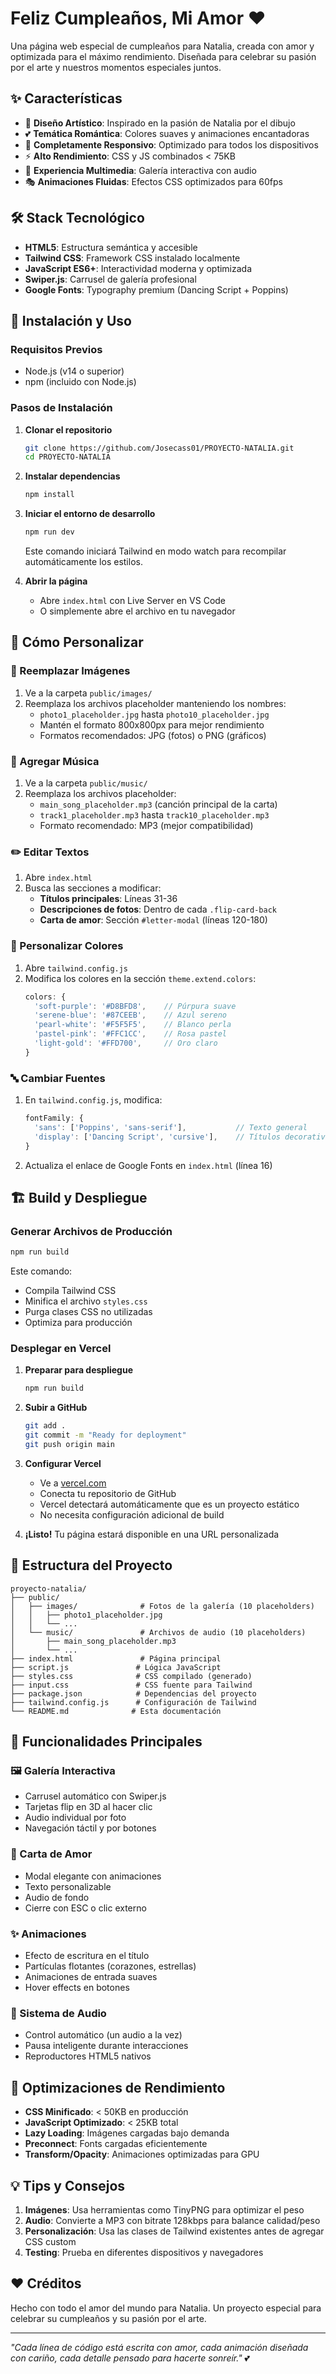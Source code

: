 # Feliz Cumpleaños, Mi Amor ❤️

Una página web especial de cumpleaños para Natalia, creada con amor y optimizada para el máximo rendimiento. Diseñada para celebrar su pasión por el arte y nuestros momentos especiales juntos.

## ✨ Características

- 🎨 **Diseño Artístico**: Inspirado en la pasión de Natalia por el dibujo
- 💕 **Temática Romántica**: Colores suaves y animaciones encantadoras
- 📱 **Completamente Responsivo**: Optimizado para todos los dispositivos
- ⚡ **Alto Rendimiento**: CSS y JS combinados < 75KB
- 🎵 **Experiencia Multimedia**: Galería interactiva con audio
- 🎭 **Animaciones Fluidas**: Efectos CSS optimizados para 60fps

## 🛠️ Stack Tecnológico

- **HTML5**: Estructura semántica y accesible
- **Tailwind CSS**: Framework CSS instalado localmente
- **JavaScript ES6+**: Interactividad moderna y optimizada
- **Swiper.js**: Carrusel de galería profesional
- **Google Fonts**: Typography premium (Dancing Script + Poppins)

## 🚀 Instalación y Uso

### Requisitos Previos
- Node.js (v14 o superior)
- npm (incluido con Node.js)

### Pasos de Instalación

1. **Clonar el repositorio**
   ```bash
   git clone https://github.com/Josecass01/PROYECTO-NATALIA.git
   cd PROYECTO-NATALIA
   ```

2. **Instalar dependencias**
   ```bash
   npm install
   ```

3. **Iniciar el entorno de desarrollo**
   ```bash
   npm run dev
   ```
   Este comando iniciará Tailwind en modo watch para recompilar automáticamente los estilos.

4. **Abrir la página**
   - Abre `index.html` con Live Server en VS Code
   - O simplemente abre el archivo en tu navegador

## 🎨 Cómo Personalizar

### 📸 Reemplazar Imágenes

1. Ve a la carpeta `public/images/`
2. Reemplaza los archivos placeholder manteniendo los nombres:
   - `photo1_placeholder.jpg` hasta `photo10_placeholder.jpg`
   - Mantén el formato 800x800px para mejor rendimiento
   - Formatos recomendados: JPG (fotos) o PNG (gráficos)

### 🎵 Agregar Música

1. Ve a la carpeta `public/music/`
2. Reemplaza los archivos placeholder:
   - `main_song_placeholder.mp3` (canción principal de la carta)
   - `track1_placeholder.mp3` hasta `track10_placeholder.mp3`
   - Formato recomendado: MP3 (mejor compatibilidad)

### ✏️ Editar Textos

1. Abre `index.html`
2. Busca las secciones a modificar:
   - **Títulos principales**: Líneas 31-36
   - **Descripciones de fotos**: Dentro de cada `.flip-card-back`
   - **Carta de amor**: Sección `#letter-modal` (líneas 120-180)

### 🎨 Personalizar Colores

1. Abre `tailwind.config.js`
2. Modifica los colores en la sección `theme.extend.colors`:
   ```javascript
   colors: {
     'soft-purple': '#D8BFD8',    // Púrpura suave
     'serene-blue': '#87CEEB',    // Azul sereno
     'pearl-white': '#F5F5F5',    // Blanco perla
     'pastel-pink': '#FFC1CC',    // Rosa pastel
     'light-gold': '#FFD700',     // Oro claro
   }
   ```

### 🔤 Cambiar Fuentes

1. En `tailwind.config.js`, modifica:
   ```javascript
   fontFamily: {
     'sans': ['Poppins', 'sans-serif'],           // Texto general
     'display': ['Dancing Script', 'cursive'],    // Títulos decorativos
   }
   ```
2. Actualiza el enlace de Google Fonts en `index.html` (línea 16)

## 🏗️ Build y Despliegue

### Generar Archivos de Producción

```bash
npm run build
```

Este comando:
- Compila Tailwind CSS
- Minifica el archivo `styles.css`
- Purga clases CSS no utilizadas
- Optimiza para producción

### Desplegar en Vercel

1. **Preparar para despliegue**
   ```bash
   npm run build
   ```

2. **Subir a GitHub**
   ```bash
   git add .
   git commit -m "Ready for deployment"
   git push origin main
   ```

3. **Configurar Vercel**
   - Ve a [vercel.com](https://vercel.com)
   - Conecta tu repositorio de GitHub
   - Vercel detectará automáticamente que es un proyecto estático
   - No necesita configuración adicional de build

4. **¡Listo!** Tu página estará disponible en una URL personalizada

## 📁 Estructura del Proyecto

```
proyecto-natalia/
├── public/
│   ├── images/              # Fotos de la galería (10 placeholders)
│   │   ├── photo1_placeholder.jpg
│   │   └── ...
│   └── music/               # Archivos de audio (10 placeholders)
│       ├── main_song_placeholder.mp3
│       └── ...
├── index.html               # Página principal
├── script.js               # Lógica JavaScript
├── styles.css              # CSS compilado (generado)
├── input.css               # CSS fuente para Tailwind
├── package.json            # Dependencias del proyecto
├── tailwind.config.js      # Configuración de Tailwind
└── README.md              # Esta documentación
```

## 🎯 Funcionalidades Principales

### 🖼️ Galería Interactiva
- Carrusel automático con Swiper.js
- Tarjetas flip en 3D al hacer clic
- Audio individual por foto
- Navegación táctil y por botones

### 💌 Carta de Amor
- Modal elegante con animaciones
- Texto personalizable
- Audio de fondo
- Cierre con ESC o clic externo

### ✨ Animaciones
- Efecto de escritura en el título
- Partículas flotantes (corazones, estrellas)
- Animaciones de entrada suaves
- Hover effects en botones

### 🎵 Sistema de Audio
- Control automático (un audio a la vez)
- Pausa inteligente durante interacciones
- Reproductores HTML5 nativos

## 🔧 Optimizaciones de Rendimiento

- **CSS Minificado**: < 50KB en producción
- **JavaScript Optimizado**: < 25KB total
- **Lazy Loading**: Imágenes cargadas bajo demanda
- **Preconnect**: Fonts cargadas eficientemente
- **Transform/Opacity**: Animaciones optimizadas para GPU

## 💡 Tips y Consejos

1. **Imágenes**: Usa herramientas como TinyPNG para optimizar el peso
2. **Audio**: Convierte a MP3 con bitrate 128kbps para balance calidad/peso
3. **Personalización**: Usa las clases de Tailwind existentes antes de agregar CSS custom
4. **Testing**: Prueba en diferentes dispositivos y navegadores

## ❤️ Créditos

Hecho con todo el amor del mundo para Natalia.
Un proyecto especial para celebrar su cumpleaños y su pasión por el arte.

---

*"Cada línea de código está escrita con amor, cada animación diseñada con cariño, cada detalle pensado para hacerte sonreír."* 💕
